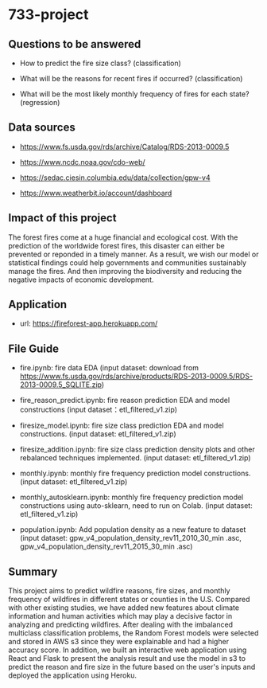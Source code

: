 # 733-project

## Questions to be answered

* How to predict the fire size class? (classification)

* What will be the reasons for recent fires if occurred? (classification)

* What will be the most likely monthly frequency of fires for each state? (regression)


## Data sources

* https://www.fs.usda.gov/rds/archive/Catalog/RDS-2013-0009.5

* https://www.ncdc.noaa.gov/cdo-web/

* https://sedac.ciesin.columbia.edu/data/collection/gpw-v4

* https://www.weatherbit.io/account/dashboard


## Impact of this project

The forest fires come at a huge financial and ecological cost. With the prediction of the worldwide forest fires, this disaster can either be prevented or reponded in a timely manner. As a result, we wish our model or statistical findings could help governments and communities sustainably manage the fires. And then improving the biodiversity and reducing the negative impacts of economic development. 

## Application

* url: https://fireforest-app.herokuapp.com/


## File Guide 

* fire.ipynb: fire data EDA (input dataset: download from https://www.fs.usda.gov/rds/archive/products/RDS-2013-0009.5/RDS-2013-0009.5_SQLITE.zip)
* fire_reason_predict.ipynb: fire reason prediction EDA and model constructions (input dataset：etl_filtered_v1.zip)

* firesize_model.ipynb: fire size class prediction EDA and model constructions. (input dataset: etl_filtered_v1.zip)
* firesize_addition.ipynb: fire size class prediction density plots and other rebalanced techniques implemented. (input dataset: etl_filtered_v1.zip)

* monthly.ipynb: monthly fire frequency prediction model constructions. (input dataset: etl_filtered_v1.zip)
* monthly_autosklearn.ipynb: monthly fire frequency prediction model constructions using auto-sklearn, need to run on Colab. (input dataset: etl_filtered_v1.zip)

* population.ipynb: Add population density as a new feature to dataset (input dataset: gpw_v4_population_density_rev11_2010_30_min .asc, gpw_v4_population_density_rev11_2015_30_min .asc)


## Summary

  This project aims to predict wildfire reasons, fire sizes, and monthly frequency of wildfires in different states or counties in the U.S. Compared with other existing studies, we have added new features about climate information and human activities which may play a decisive factor in analyzing and predicting wildfires. After dealing with the imbalanced multiclass classification problems, the Random Forest models were selected and stored in AWS s3 since they were explainable and had a higher accuracy score. In addition, we built an interactive web application using React and Flask to present the analysis result and use the model in s3 to predict the reason and fire size in the future based on the user's inputs and deployed the application using Heroku.
